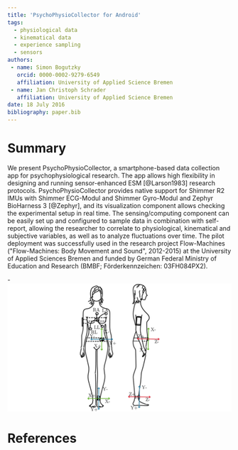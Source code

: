```yaml
---
title: 'PsychoPhysioCollector for Android'
tags:
  - physiological data
  - kinematical data
  - experience sampling
  - sensors
authors:
 - name: Simon Bogutzky
   orcid: 0000-0002-9279-6549
   affiliation: University of Applied Science Bremen
 - name: Jan Christoph Schrader
   affiliation: University of Applied Science Bremen
date: 18 July 2016
bibliography: paper.bib
---
```


# Summary

We present PsychoPhysioCollector, a smartphone-based data collection app for psychophysiological research. The app allows high flexibility in designing and running sensor-enhanced ESM [@Larson1983] research protocols. PsychoPhysioCollector provides native support for Shimmer R2 IMUs with Shimmer ECG-Modul and Shimmer Gyro-Modul and Zephyr BioHarness 3 [@Zephyr], and its visualization component allows checking the experimental setup in real time. The sensing/computing component can be easily set up and configured to sample data in combination with self-report, allowing the researcher to correlate to physiological, kinematical and subjective variables, as well as to analyze fluctuations over time. The pilot deployment was successfully used in the research project Flow-Machines ("Flow-Machines: Body Movement and Sound", 2012-2015) at the University of Applied Sciences Bremen and funded by German Federal Ministry of Education and Research (BMBF; Förderkennzeichen: 03FH084PX2).

-![Equipment in the research project Flow-Machines.](5-11-equipment-setup.png)

# References